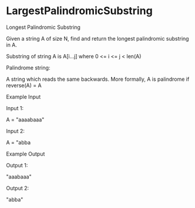 # LargestPalindromicSubstring

Longest Palindromic Substring

Given a string A of size N, find and return the longest palindromic substring in A.

Substring of string A is A[i...j] where 0 <= i <= j < len(A)

Palindrome string:

A string which reads the same backwards. More formally, A is palindrome if reverse(A) = A

Example Input

Input 1:

A = "aaaabaaa"

Input 2:

A = "abba


Example Output

Output 1:

"aaabaaa"

Output 2:

"abba"
